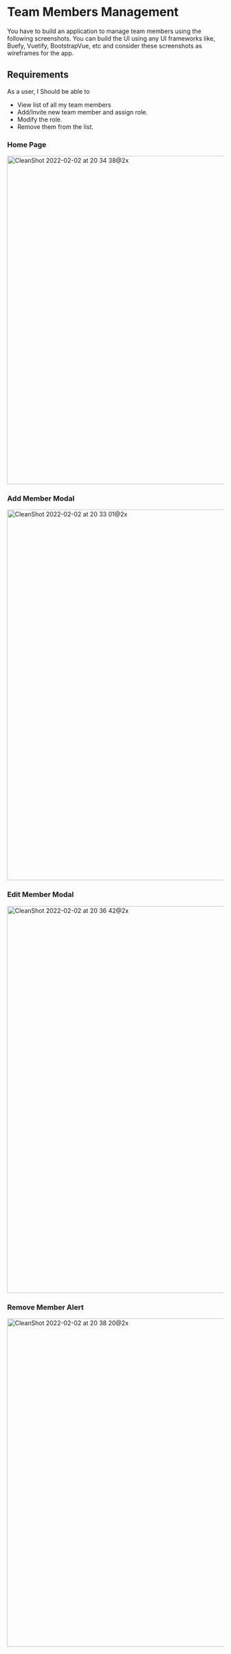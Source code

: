 # Team Members Management

You have to build an application to manage team members using the following screenshots. You can build the UI using any UI frameworks like, Buefy, Vuetify, BootstrapVue, etc and consider these screenshots as wireframes for the app.

## Requirements
As a user, I Should be able to
* View list of all my team members
* Add/Invite new team member and assign role.
* Modify the role.
* Remove them from the list.


### Home Page
<img  width="762"  alt="CleanShot 2022-02-02 at 20 34 38@2x"  src="https://user-images.githubusercontent.com/48757775/152180844-c61e3274-5a48-4d9c-9945-d9474bd45a78.png">

### Add Member Modal
<img  width="860"  alt="CleanShot 2022-02-02 at 20 33 01@2x"  src="https://user-images.githubusercontent.com/48757775/152181093-2e7695ee-29c6-48c0-802c-ac501fefec74.png">

### Edit Member Modal
<img  width="898"  alt="CleanShot 2022-02-02 at 20 36 42@2x"  src="https://user-images.githubusercontent.com/48757775/152180867-332dd001-8a46-4366-b1d2-0ce632e8dd18.png">

### Remove Member Alert
<img  width="762"  alt="CleanShot 2022-02-02 at 20 38 20@2x"  src="https://user-images.githubusercontent.com/48757775/152180872-de725094-b5fa-4bae-a912-71f76da8f2ff.png">